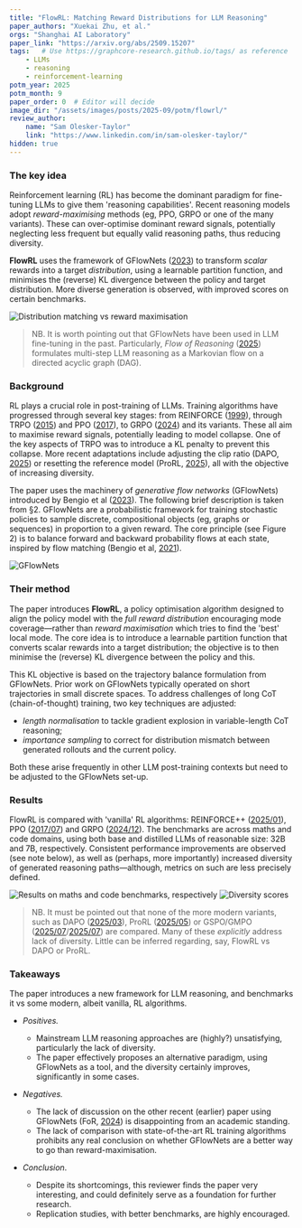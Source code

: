 ```yaml
---
title: "FlowRL: Matching Reward Distributions for LLM Reasoning"
paper_authors: "Xuekai Zhu, et al."
orgs: "Shanghai AI Laboratory"
paper_link: "https://arxiv.org/abs/2509.15207"
tags:   # Use https://graphcore-research.github.io/tags/ as reference
    - LLMs
    - reasoning
    - reinforcement-learning
potm_year: 2025
potm_month: 9
paper_order: 0  # Editor will decide
image_dir: "/assets/images/posts/2025-09/potm/flowrl/"
review_author:
    name: "Sam Olesker-Taylor"
    link: "https://www.linkedin.com/in/sam-olesker-taylor/"
hidden: true
---
```



### The key idea

Reinforcement learning (RL) has become the dominant paradigm for fine-tuning LLMs to give them 'reasoning capabilities'. Recent reasoning models adopt *reward-maximising* methods (eg, PPO, GRPO or one of the many variants). These can over-optimise dominant reward signals, potentially neglecting less frequent but equally valid reasoning paths, thus reducing diversity.

**FlowRL** uses the framework of GFlowNets ([2023](https://jmlr.org/papers/v24/22-0364.html)) to transform *scalar* rewards into a target *distribution*, using a learnable partition function, and minimises the (reverse) KL divergence between the policy and target distribution. More diverse generation is observed, with improved scores on certain benchmarks.

<img src="{{ page.image_dir | append: 'figure_1.png' | relative_url }}" alt="Distribution matching vs reward maximisation">

>   NB. It is worth pointing out that GFlowNets have been used in LLM fine-tuning in the past. Particularly, *Flow of Reasoning* ([2025](http://arxiv.org/abs/2406.05673)) formulates multi-step LLM reasoning as a Markovian flow on a directed acyclic graph (DAG).


### Background

RL plays a crucial role in post-training of LLMs. Training algorithms have progressed through several key stages: from REINFORCE ([1999](https://proceedings.neurips.cc/paper_files/paper/1999/file/464d828b85b0bed98e80ade0a5c43b0f-Paper.pdf)), through TRPO ([2015](https://arxiv.org/abs/1502.05477)) and PPO ([2017](https://arxiv.org/abs/1707.06347)), to GRPO ([2024](https://arxiv.org/abs/2402.03300)) and its variants. These all aim to maximise reward signals, potentially leading to model collapse. One of the key aspects of TRPO was to introduce a KL penalty to prevent this collapse. More recent adaptations include adjusting the clip ratio (DAPO, [2025](http://arxiv.org/abs/2503.14476)) or resetting the reference model (ProRL, [2025](http://arxiv.org/abs/2505.24864)), all with the objective of increasing diversity.

The paper uses the machinery of *generative flow networks* (GFlowNets) introduced by Bengio et al ([2023](https://jmlr.org/papers/v24/22-0364.html)). The following brief description is taken from §2. GFlowNets are a probabilistic framework for training stochastic policies to sample discrete, compositional objects (eg, graphs or sequences) in proportion to a given reward. The core principle (see Figure 2) is to balance forward and backward probability flows at each state, inspired by flow matching (Bengio et al, [2021](https://arxiv.org/abs/2106.04399)).

<img src="{{ page.image_dir | append: 'figure_2.png' | relative_url }}" alt="GFlowNets">


### Their method

The paper introduces **FlowRL**, a policy optimisation algorithm designed to align the policy model with the *full reward distribution* encouraging mode coverage—rather than *reward maximisation* which tries to find the 'best' local mode. The core idea is to introduce a learnable partition function that converts scalar rewards into a target distribution; the objective is to then minimise the (reverse) KL divergence between the policy and this.

This KL objective is based on the trajectory balance formulation from GFlowNets. Prior work on GFlowNets typically operated on short trajectories in small discrete spaces. To address challenges of long CoT (chain-of-thought) training, two key techniques are adjusted:

-   *length normalisation* to tackle gradient explosion in variable-length CoT reasoning;
-   *importance sampling* to correct for distribution mismatch between generated rollouts and the current policy.

Both these arise frequently in other LLM post-training contexts but need to be adjusted to the GFlowNets set-up.


### Results

FlowRL is compared with 'vanilla' RL algorithms: REINFORCE++ ([2025/01](http://arxiv.org/abs/2501.03262)), PPO ([2017/07](https://arxiv.org/abs/1707.06347)) and GRPO ([2024/12](https://arxiv.org/abs/2402.03300)). The benchmarks are across maths and code domains, using both base and distilled LLMs of reasonable size: 32B and 7B, respectively. Consistent performance improvements are observed (see note below), as well as (perhaps, more importantly) increased diversity of generated reasoning paths—although, metrics on such are less precisely defined.

<img src="{{ page.image_dir | append: 'tables_1_2.png' | relative_url }}" alt="Results on maths and code benchmarks, respectively">

<img src="{{ page.image_dir | append: 'figure_4.png' | relative_url }}" alt="Diversity scores">


>   NB. It must be pointed out that none of the more modern variants, such as DAPO ([2025/03](http://arxiv.org/abs/2503.14476)), ProRL ([2025/05](http://arxiv.org/abs/2505.24864)) or GSPO/GMPO ([2025/07](http://arxiv.org/abs/2507.18071)/[2025/07](http://arxiv.org/abs/2507.20673)) are compared. Many of these *explicitly* address lack of diversity. Little can be inferred regarding, say, FlowRL vs DAPO or ProRL.


### Takeaways

The paper introduces a new framework for LLM reasoning, and benchmarks it vs some modern, albeit vanilla, RL algorithms.

-   *Positives.*
    -   Mainstream LLM reasoning approaches are (highly?) unsatisfying, particularly the lack of diversity.
    -   The paper effectively proposes an alternative paradigm, using GFlowNets as a tool, and the diversity certainly improves, significantly in some cases.

-   *Negatives.*
    -   The lack of discussion on the other recent (earlier) paper using GFlowNets (FoR, [2024](http://arxiv.org/abs/2406.05673)) is disappointing from an academic standing.
    -   The lack of comparison with state-of-the-art RL training algorithms prohibits any real conclusion on whether GFlowNets are a better way to go than reward-maximisation.

-   *Conclusion*.
    -   Despite its shortcomings, this reviewer finds the paper very interesting, and could definitely serve as a foundation for further research.
    -   Replication studies, with better benchmarks, are highly encouraged.
